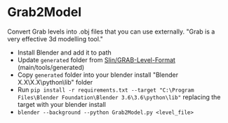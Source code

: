 # Grab2Model

Convert Grab levels into .obj files that you can use externally.
"Grab is a very effective 3d modelling tool."

- Install Blender and add it to path
- Update `generated` folder from [Slin/GRAB-Level-Format](https://github.com/Slin/GRAB-Level-Format/tree/main) (main/tools/generated)
- Copy `generated` folder into your blender install "Blender X.X\X.X\python\lib" folder
- Run `pip install -r requirements.txt --target "C:\Program Files\Blender Foundation\Blender 3.6\3.6\python\lib"` replacing the target with your blender install
- `blender --background --python Grab2Model.py <level_file>`